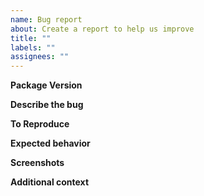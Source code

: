 ```yaml
---
name: Bug report
about: Create a report to help us improve
title: ""
labels: ""
assignees: ""
---
```


**Package Version**

<!-- A clear and concise description of what the bug is. -->

**Describe the bug**
<!-- A clear and concise description of what the bug is. -->

**To Reproduce**
<!-- Steps to reproduce the behavior: -->

**Expected behavior**

<!-- A clear and concise description of what you expected to happen. -->

**Screenshots**

<!-- If applicable, add screenshots to help explain your problem. -->

**Additional context**

<!-- Add any other context about the problem here. -->